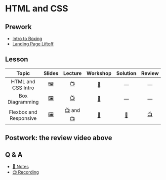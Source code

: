 # HTML and CSS

## Prework

- [Intro to Boxing](https://learn.fullstackacademy.com/workshop/59b2d5c764d22d00044a07f6/content/59c97d55fbd9a900044321ce/text) 
- [Landing Page Liftoff](https://learn.fullstackacademy.com/workshop/5a8c5b9d55e0900004d64308/content/5a8c5b9e55e0900004d64325/text)

## Lesson

Topic | Slides | Lecture | Workshop | Solution | Review
:----:|:------:|:-------:|:--------:|:--------:|:-----:
HTML and CSS Intro | [🖼️][html-1a] | [📺][html-1b] | [🔬][html-1c] | — | —
Box Diagramming | [🖼️][html-2a] | [📺][html-2b] | [🤝][html-2c] | — | —
Flexbox and Responsive | [🖼️][html-3a] | [📺][html-3b-1] and [📺][html-3b-2] | [🤝][html-3c] | [👾][html-3d] | [📺][html-3e]

[html-1a]: 1-html-and-css-intro/HTML%20and%20CSS%20Intro.pdf
[html-1b]: https://youtu.be/qnhtCYJvOYI
[html-1c]: http://css-dinner.fullstackacademy.com/
[html-2a]: 2-box-diagramming/Intro%20To%20Boxing.pdf
[html-2b]: https://youtu.be/wP2RThfq37o
[html-2c]: https://learn.fullstackacademy.com/workshop/59b2d5c764d22d00044a07f6/landing
[html-3a]: 3-flexbox/Flexbox.pdf
[html-3b-1]: https://youtu.be/jjQtvdD6vZQ
[html-3b-2]: https://youtu.be/8mjYwc29cUM
[html-3c]: https://learn.fullstackacademy.com/workshop/5a8c5b9d55e0900004d64308/landing
[html-3d]: 3-flexbox/Landing-Page-Launchpad
[html-3e]: https://youtu.be/yTH1Wdl_ep8

## Postwork: the review video above

## Q & A

- [📖 Notes](q-and-a-notes.md)
- [📺 Recording](https://youtu.be/Od1byqF8wbQ)
